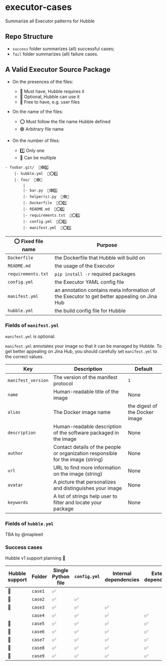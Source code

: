 # executor-cases

Summarize all Executor patterns for Hubble

## Repo Structure

- `success` folder summarizes (all) successful cases;
- `fail` folder summarizes (all) failure cases.

## A Valid Executor Source Package

- On the presences of the files:
    - 💠 Must have, Hubble requires it
    - 🔸 Optional, Hubble can use it
    - 🔹 Free to have, e.g. user files

- On the name of the files:
    - ⭕ Must follow the file name Hubble defined
    - 🟢 Arbitrary file name

- On the number of files:
    - 1️⃣ Only one
    - 🔢 Can be multiple

```text
- foobar.git/  🔸🟢1️⃣
    |- hubble.yml  🔸⭕1️⃣
    |- foo/  💠🟢️🔢
        |
        |- bar.py  💠🟢1️⃣
        |- helper(s).py  🔹🟢🔢
        |- Dockerfile  🔸⭕1️⃣
        |- README.md  🔸⭕1️⃣
        |- requirements.txt  🔸⭕1️⃣
        |- config.yml  🔸⭕1️⃣
        |- manifest.yml  🔸⭕1️⃣
```

| ⭕ Fixed file name | Purpose |
| --- | --- |
| `Dockerfile` | the Dockerfile that Hubble will build on |
| `README.md` | the usage of the Executor |
| `requirements.txt` | `pip install -r` required packages |
| `config.yml` | the Executor YAML config file |
| `manifest.yml` | an annotation contains meta information of the Executor to get better appealing on Jina Hub |
| `hubble.yml` | the build config file for Hubble |

### Fields of `manifest.yml`

`manifest.yml` is optional.

`manifest.yml` annotates your image so that it can be managed by Hubble. To get better appealing on Jina Hub, you should
carefully set `manifest.yml` to the correct values.

| Key | Description | Default |
| --- | --- | --- |
| `manifest_version` | The version of the manifest protocol | `1` |
| `name` | Human-readable title of the image | None |
| `alias` | The Docker image name  | the digest of the Docker image |
| `description` | Human-readable description of the software packaged in the image | None |
| `author` | Contact details of the people or organization responsible for the image (string) | None |
| `url` | URL to find more information on the image (string) | None |
| `avatar` | A picture that personalizes and distinguishes your image | None |
| `keywords` | A list of strings help user to filter and locate your package  | None | 

### Fields of `hubble.yml`

TBA by @mapleeit

### Success cases

Hubble v1 support planning 💜

Hubble support | Folder | Single Python file | `config.yml` |  Internal dependencies | External dependencies | `requirements.txt` with `jina` | `requirements.txt` | `Dockerfile` | `manifest.yml` | `README.md` |
| --- | --- | --- | --- | --- | --- | --- | --- |--- |--- |--- |
| 💜 | `case1` |  ✅ |
| 💜 | `case2` |  ✅ | ✅ |
| 💜 | `case3` |  ✅ | ✅ |✅ |
|   | `case4` |  ✅ | ✅ |✅ |✅ |
| 💜 | `case5` |  ✅ | ✅ |✅ |✅ |✅ |
| 💜 | `case6` |  ✅ | ✅ |✅ |✅ |✅ |✅ |
| 💜 | `case7` | ✅ | ✅ |✅ |✅ |✅ |✅ |✅ |
| 💜 | `case8` | ✅ | ✅ |✅ |✅ |✅ |✅ |✅ |✅ |✅ |
| 💜 | `case9` | ✅ | ✅ |✅ |✅ |✅ |✅ |✅ |✅ |✅ |✅ |